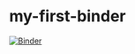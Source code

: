 # my-first-binder
[![Binder](https://mybinder.org/badge_logo.svg)](https://mybinder.org/v2/gh/marafuera/my-first-binder/HEAD)

